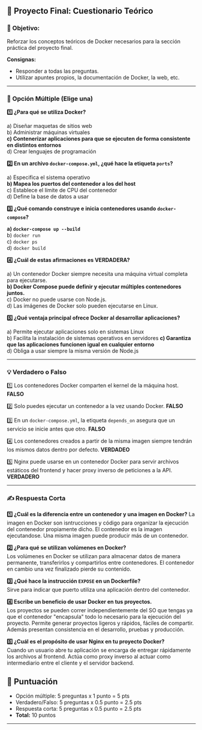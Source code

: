 ## 📝 Proyecto Final: Cuestionario Teórico

### 🎯 Objetivo:

Reforzar los conceptos teóricos de Docker necesarios para la sección práctica del proyecto final.

**Consignas:**

- Responder a todas las preguntas.
- Utilizar apuntes propios, la documentación de Docker, la web, etc.

---

### **🧩 Opción Múltiple (Elige una)**

**1️⃣ ¿Para qué se utiliza Docker?**

a) Diseñar maquetas de sitios web  
b) Administrar máquinas virtuales  
**c) Contenerizar aplicaciones para que se ejecuten de forma consistente en distintos entornos**   
d) Crear lenguajes de programación

**2️⃣ En un archivo `docker-compose.yml`, ¿qué hace la etiqueta `ports`?**

a) Especifica el sistema operativo  
**b) Mapea los puertos del contenedor a los del host**   
c) Establece el límite de CPU del contenedor  
d) Define la base de datos a usar

**3️⃣ ¿Qué comando construye e inicia contenedores usando `docker-compose`?**

**a) `docker-compose up --build`**     
b) `docker run`  
c) `docker ps`  
d) `docker build`

**4️⃣ ¿Cuál de estas afirmaciones es VERDADERA?**

a) Un contenedor Docker siempre necesita una máquina virtual completa para ejecutarse.  
**b) Docker Compose puede definir y ejecutar múltiples contenedores juntos.**     
c) Docker no puede usarse con Node.js.  
d) Las imágenes de Docker solo pueden ejecutarse en Linux.

**5️⃣ ¿Qué ventaja principal ofrece Docker al desarrollar aplicaciones?**

a) Permite ejecutar aplicaciones solo en sistemas Linux  
b) Facilita la instalación de sistemas operativos en servidores
**c) Garantiza que las aplicaciones funcionen igual en cualquier entorno**   
d) Obliga a usar siempre la misma versión de Node.js

---

### **💡 Verdadero o Falso**

1️⃣ Los contenedores Docker comparten el kernel de la máquina host. **FALSO**

2️⃣ Solo puedes ejecutar un contenedor a la vez usando Docker. **FALSO**

3️⃣ En un `docker-compose.yml`, la etiqueta `depends_on` asegura que un servicio se inicie antes que otro. **FALSO**

4️⃣ Los contenedores creados a partir de la misma imagen siempre tendrán los mismos datos dentro por defecto. **VERDADEO**

5️⃣ Nginx puede usarse en un contenedor Docker para servir archivos estáticos del frontend y hacer proxy inverso de peticiones a la API. **VERDADERO**

--- 

### **✍️ Respuesta Corta**

 **1️⃣ ¿Cuál es la diferencia entre un contenedor y una imagen en Docker?**
La imagen en Docker son isntrucciones y código para organizar la ejecución del contenedor propiamente dicho. El contenedor es la imagen ejecutandose. Una misma imagen puede producir más de un contenedor.    

 **2️⃣ ¿Para qué se utilizan volúmenes en Docker?**  
Los volúmenes en Docker se utilizan para almacenar datos de manera permanente, transferirlos y compartirlos entre contenedores. El contenedor en cambio una vez finalizado pierde su contenido.  

**3️⃣ ¿Qué hace la instrucción `EXPOSE` en un Dockerfile?**  
Sirve para indicar que puerto utiliza una aplicación dentro del contenedor.

**4️⃣ Escribe un beneficio de usar Docker en tus proyectos.**  
Los proyectos se pueden correr independientemente del SO que tengas ya que el contenedor "encapsula" todo lo necesario para la ejecución del proyecto. Permite generar proyectos ligeros y rápidos, fáciles de compartir. Además presentan consistencia en el desarrollo, pruebas y producción. 

**5️⃣ ¿Cuál es el propósito de usar Nginx en tu proyecto Docker?**  
Cuando un usuario abre tu aplicación se encarga de entregar rápidamente los archivos al frontend. Actúa como proxy inverso al actuar como intermediario entre el cliente y el servidor backend. 

## 🏅 Puntuación

- Opción múltiple: 5 preguntas x 1 punto = 5 pts
- Verdadero/Falso: 5 preguntas x 0.5 punto = 2.5 pts
- Respuesta corta: 5 preguntas x 0.5 punto = 2.5 pts
- **Total:** 10 puntos

---
